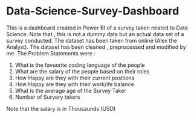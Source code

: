 # Data-Science-Survey-Dashboard
This is a dashboard created in Power BI of a survey taken related to Data Science.
Note that , this is not a dummy data but an actual data set of a survey conducted.
The dataset has been taken from online (Alex the Analyst).
The dataset has been cleaned , preprocessed and modified by me. 
The Problem Statements were :
1) What is the favuorite coding language of the people
2) What are the salary of the people based on their roles
3) How Happy are they with their current positions
4) How Happy are they with their work/ife balance
5) What is the average age of the Survey Taker
6) Number of Survery takers
   
Note that the salary is in Thousaunds (USD)
